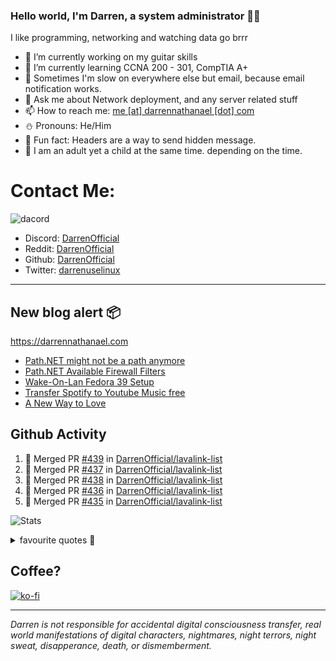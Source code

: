 ### Hello world, I'm Darren, a system administrator 👨‍💻
I like programming, networking and watching data go brrr


- 🔭 I’m currently working on my guitar skills
- 🌴 I’m currently learning CCNA 200 - 301, CompTIA A+ 
- 🚀 Sometimes I'm slow on everywhere else but email, because email notification works.
- 💬 Ask me about Network deployment, and any server related stuff 
- 📫 How to reach me: [me [at] darrennathanael [dot] com](mailto:me@darrennathanael.com) 
- ⛄️ Pronouns: He/Him
- 🍪 Fun fact: Headers are a way to send hidden message.
- 🍻 I am an adult yet a child at the same time. depending on the time.

# Contact Me:

![dacord](https://discord.c99.nl/widget/theme-4/508296903960821771.png)

- Discord: [DarrenOfficial](https://discord.darrennathanael.com)
- Reddit: [DarrenOfficial](https://reddit.com/u/DarrenOfficiallol)
- Github: [DarrenOfficial](https://github.com/DarrenOfficial)
- Twitter: [darrenuselinux](https://twitter.com/darrenuselinux)


---
## New blog alert 📦
https://darrennathanael.com
<!-- BLOG-POST-LIST:START -->
- [Path.NET might not be a path anymore](https://blog.darrennathanael.com/posts/path-no-path/)
- [Path.NET Available Firewall Filters](https://blog.darrennathanael.com/posts/path/)
- [Wake-On-Lan Fedora 39 Setup](https://blog.darrennathanael.com/posts/wol-fedora/)
- [Transfer Spotify to Youtube Music free](https://blog.darrennathanael.com/posts/transfer-spotify-to-youtube/)
- [A New Way to Love](https://blog.darrennathanael.com/posts/a-new-way-to-love/)
<!-- BLOG-POST-LIST:END -->

## Github Activity
<!--START_SECTION:activity-->
1. 🎉 Merged PR [#439](https://github.com/DarrenOfficial/lavalink-list/pull/439) in [DarrenOfficial/lavalink-list](https://github.com/DarrenOfficial/lavalink-list)
2. 🎉 Merged PR [#437](https://github.com/DarrenOfficial/lavalink-list/pull/437) in [DarrenOfficial/lavalink-list](https://github.com/DarrenOfficial/lavalink-list)
3. 🎉 Merged PR [#438](https://github.com/DarrenOfficial/lavalink-list/pull/438) in [DarrenOfficial/lavalink-list](https://github.com/DarrenOfficial/lavalink-list)
4. 🎉 Merged PR [#436](https://github.com/DarrenOfficial/lavalink-list/pull/436) in [DarrenOfficial/lavalink-list](https://github.com/DarrenOfficial/lavalink-list)
5. 🎉 Merged PR [#435](https://github.com/DarrenOfficial/lavalink-list/pull/435) in [DarrenOfficial/lavalink-list](https://github.com/DarrenOfficial/lavalink-list)
<!--END_SECTION:activity-->


![Stats](https://github-readme-stats.vercel.app/api?username=DarrenOfficial&layout=compact&hide_border=true&hide_title=true&count_private=true&include_all_commits=true&show_icons=true&bg_color=00000000&text_color=c3c6ce&icon_color=4e64f7)


<details>
<summary>favourite quotes 🍻</summary>
<br>
<i>"Always trust what others say or write without ever questioning them. Especially their code."</i> -Albert Einstein
<br><br>
  <i>"If she this easy, then she prolly got a diseasy"</i> -Dr Martin Luther King
  <br><br>
  <i>"If a woman is giving you what you want, it is deception."</i> -Sun Tzu, Art of War
</details>


## Coffee?

[![ko-fi](https://ko-fi.com/img/githubbutton_sm.svg)](https://ko-fi.com/R6R1311CB)

---

_Darren is not responsible for accidental digital consciousness transfer, real world manifestations of digital characters, nightmares, night terrors, night sweat, disapperance, death, or dismemberment._
